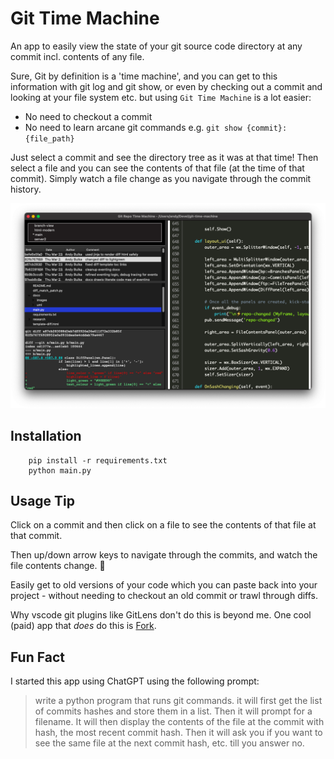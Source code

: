 # Git Time Machine

An app to easily view the state of your git source code directory at any commit incl. contents of any file.

Sure, Git by definition is a 'time machine', and you can get to this information with git log and git show, or even by checking out a commit and looking at your file system etc. but using `Git Time Machine` is a lot easier:

- No need to checkout a commit
- No need to learn arcane git commands e.g. `git show {commit}:{file_path}`

Just select a commit and see the directory tree as it was at that time! Then select a file and you can see the contents of that file (at the time of that commit).  Simply watch a file change as you navigate through the commit history.

![screenshot1](doco/images/screenshot1.png)

## Installation

        pip install -r requirements.txt
        python main.py
        
## Usage Tip
Click on a commit and then click on a file to see the contents of that file at that commit.

Then up/down arrow keys to navigate through the commits, and watch the file contents change. 🎉

Easily get to old versions of your code which you can paste back into your project - without needing to checkout an old commit or trawl through diffs.

Why vscode git plugins like GitLens don't do this is beyond me.  One cool (paid) app that *does* do this is [Fork](https://fork.dev/).

## Fun Fact 
I started this app using ChatGPT using the following prompt:

> write a python program that runs git commands. it will first get the list of commits hashes and store them in a list. Then it will prompt for a filename. It will then display the contents of the file at the commit with hash, the most recent commit hash. Then it will ask you if you want to see the same file at the next commit hash, etc. till you answer no.
